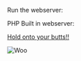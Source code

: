 Run the webserver:


PHP Built in webserver:

[Hold onto your butts!!](https://www.youtube.com/watch?v=-W6as8oVcuM)

![Woo](https://github.com/phpem/hack24-2016-teamnfc/blob/master/meta/butts.png)
